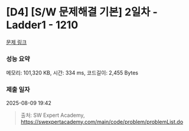 # [D4] [S/W 문제해결 기본] 2일차 - Ladder1 - 1210 

[문제 링크](https://swexpertacademy.com/main/code/problem/problemDetail.do?contestProbId=AV14ABYKADACFAYh) 

### 성능 요약

메모리: 101,320 KB, 시간: 334 ms, 코드길이: 2,455 Bytes

### 제출 일자

2025-08-09 19:42



> 출처: SW Expert Academy, https://swexpertacademy.com/main/code/problem/problemList.do